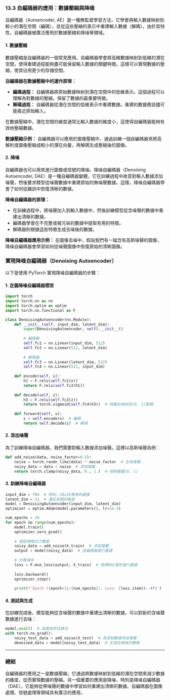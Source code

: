 ### **13.3 自編碼器的應用：數據壓縮與降噪**

自編碼器（Autoencoder, AE）是一種無監督學習方法，它學會將輸入數據映射到較小的潛在空間（編碼），並從這些壓縮的表示中重建輸入數據（解碼）。由於其特性，自編碼器被廣泛應用於數據壓縮和降噪等領域。

#### **1. 數據壓縮**

數據壓縮是自編碼器的一個常見應用。自編碼器學會將高維數據映射到低維的潛在空間，使得重建過程能夠盡可能保留輸入數據的關鍵特徵。這樣可以實現數據的壓縮，使其佔用更少的存儲空間。

**自編碼器在數據壓縮中的運作原理：**
- **編碼過程：** 自編碼器將原始數據映射到潛在空間中的低維表示。這個過程可以理解為對數據的壓縮，保留了數據的最重要特徵。
- **解碼過程：** 自編碼器從潛在空間的低維表示中重建數據。重建的數據應該儘可能接近原始輸入。

在數據壓縮中，潛在空間的維度通常比輸入數據的維度小，這使得自編碼器能夠有效地壓縮數據。

**數據壓縮示例：**
自編碼器可以應用於圖像壓縮中，通過訓練一個自編碼器來將高解析度圖像壓縮成較小的潛在向量，再解碼生成壓縮後的圖像。

#### **2. 降噪**

自編碼器也可以用來進行圖像或信號的降噪。降噪自編碼器（Denoising Autoencoder, DAE）是一種自編碼器變體，它在訓練過程中故意對輸入數據添加噪聲，然後要求模型從噪聲數據中重建原始的無噪聲數據。這樣，降噪自編碼器學會了如何從雜訊中恢復清晰的數據。

**降噪自編碼器的原理：**
- 在訓練過程中，將噪聲加入到輸入數據中，然後訓練模型從含噪聲的數據中重建出清晰的數據。
- 編碼器學會在不完整或被污染的數據中提取有用的特徵。
- 解碼器則根據這些特徵生成去噪後的數據。

**降噪自編碼器應用示例：**
在圖像去噪中，假設我們有一幅含有高斯噪聲的圖像，降噪自編碼器會學習如何從噪聲圖像中恢復原始的清晰圖像。

### **實現降噪自編碼器（Denoising Autoencoder）**

以下是使用 PyTorch 實現降噪自編碼器的步驟：

#### 1. 定義降噪自編碼器模型

```python
import torch
import torch.nn as nn
import torch.optim as optim
import torch.nn.functional as F

class DenoisingAutoencoder(nn.Module):
    def __init__(self, input_dim, latent_dim):
        super(DenoisingAutoencoder, self).__init__()
        
        # 編碼器
        self.fc1 = nn.Linear(input_dim, 512)
        self.fc2 = nn.Linear(512, latent_dim)
        
        # 解碼器
        self.fc3 = nn.Linear(latent_dim, 512)
        self.fc4 = nn.Linear(512, input_dim)
    
    def encode(self, x):
        h1 = F.relu(self.fc1(x))
        return F.relu(self.fc2(h1))
    
    def decode(self, z):
        h3 = F.relu(self.fc3(z))
        return torch.sigmoid(self.fc4(h3))  # 將輸出映射到[0, 1]範圍
    
    def forward(self, x):
        z = self.encode(x)  # 編碼
        return self.decode(z)  # 解碼
```

#### 2. 添加噪聲

為了訓練降噪自編碼器，我們需要對輸入數據添加噪聲。這裡以高斯噪聲為例：

```python
def add_noise(data, noise_factor=0.5):
    noise = torch.randn_like(data) * noise_factor  # 生成噪聲
    noisy_data = data + noise  # 添加噪聲
    return torch.clamp(noisy_data, 0., 1.)  # 限制範圍[0, 1]
```

#### 3. 訓練降噪自編碼器

```python
input_dim = 784  # 例如，28x28像素的圖像
latent_dim = 32  # 潛在空間的維度
model = DenoisingAutoencoder(input_dim, latent_dim)
optimizer = optim.Adam(model.parameters(), lr=1e-3)

num_epochs = 10
for epoch in range(num_epochs):
    model.train()
    optimizer.zero_grad()
    
    # 假設有MNIST數據
    noisy_data = add_noise(X_train)  # 添加噪聲
    output = model(noisy_data)  # 自編碼器進行重建
    
    # 計算損失
    loss = F.mse_loss(output, X_train)  # 使用MSE損失進行重建
    
    loss.backward()
    optimizer.step()
    
    print(f'Epoch [{epoch+1}/{num_epochs}], Loss: {loss.item():.4f}')
```

#### 4. 測試與生成

在訓練完成後，模型能夠從含噪聲的數據中重建出清晰的數據。可以對新的含噪聲數據進行去噪：

```python
model.eval()  # 設置為評估模式
with torch.no_grad():
    noisy_test_data = add_noise(X_test)  # 為測試數據添加噪聲
    denoised_data = model(noisy_test_data)  # 生成去噪後的數據
```

---

### **總結**

自編碼器的應用之一是數據壓縮，它通過將數據映射到低維的潛在空間來減少數據的維度，從而實現數據的壓縮。另一個重要的應用是降噪，特別是降噪自編碼器（DAE），它能夠從帶噪聲的數據中學習如何重建出清晰的數據。自編碼器在圖像處理、信號處理等領域具有廣泛的應用。